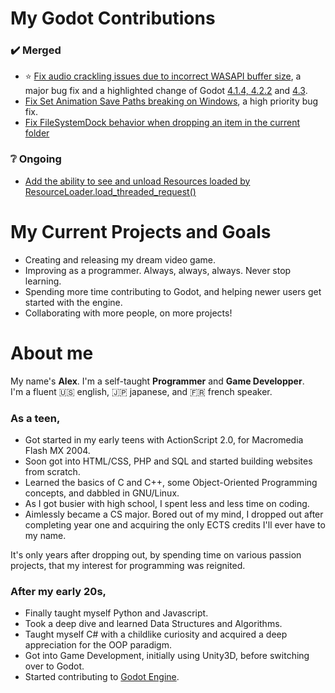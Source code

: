 # My Godot Contributions

### :heavy_check_mark: Merged

- :star: [Fix audio crackling issues due to incorrect WASAPI buffer size](https://github.com/godotengine/godot/pull/89283), a major bug fix and a highlighted change of Godot [4.1.4, 4.2.2](https://godotengine.org/article/release-candidate-godot-4-1-4-and-4-2-2-rc-2/) and [4.3](https://godotengine.org/article/dev-snapshot-godot-4-3-dev-5/).
- [Fix Set Animation Save Paths breaking on Windows](https://github.com/godotengine/godot/pull/90003), a high priority bug fix.
- [Fix FileSystemDock behavior when dropping an item in the current folder](https://github.com/godotengine/godot/pull/90062)

### :grey_question: Ongoing

- [Add the ability to see and unload Resources loaded by ResourceLoader.load_threaded_request()](https://github.com/godotengine/godot/pull/86603)

# My Current Projects and Goals

- Creating and releasing my dream video game.
- Improving as a programmer. Always, always, always. Never stop learning.
- Spending more time contributing to Godot, and helping newer users get started with the engine.
- Collaborating with more people, on more projects!

# About me

My name's <strong>Alex</strong>. I'm a self-taught <strong>Programmer</strong> and <strong>Game Developper</strong>.<br>
I'm a fluent :us: english, :jp: japanese, and :fr: french speaker.

### As a teen,
- Got started in my early teens with ActionScript 2.0, for Macromedia Flash MX 2004.
- Soon got into HTML/CSS, PHP and SQL and started building websites from scratch.
- Learned the basics of C and C++, some Object-Oriented Programming concepts, and dabbled in GNU/Linux.
- As I got busier with high school, I spent less and less time on coding.
- Aimlessly became a CS major. Bored out of my mind, I dropped out after completing year one and acquiring the only ECTS credits I'll ever have to my name.

It's only years after dropping out, by spending time on various passion projects, that my interest for programming was reignited.

### After my early 20s,
- Finally taught myself Python and Javascript.
- Took a deep dive and learned Data Structures and Algorithms.
- Taught myself C# with a childlike curiosity and acquired a deep appreciation for the OOP paradigm.
- Got into Game Development, initially using Unity3D, before switching over to Godot.
- Started contributing to [Godot Engine](https://godotengine.org/).

